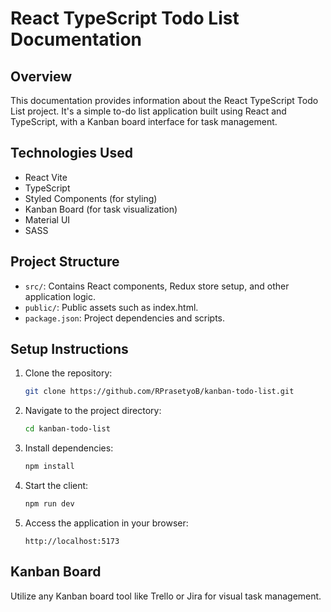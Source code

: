 # React TypeScript Todo List Documentation

## Overview

This documentation provides information about the React TypeScript Todo List project. It's a simple to-do list application built using React and TypeScript, with a Kanban board interface for task management.

## Technologies Used

- React Vite
- TypeScript
- Styled Components (for styling)
- Kanban Board (for task visualization)
- Material UI
- SASS

## Project Structure

- `src/`: Contains React components, Redux store setup, and other application logic.
- `public/`: Public assets such as index.html.
- `package.json`: Project dependencies and scripts.

## Setup Instructions

1. Clone the repository: 
   
   ```bash
   git clone https://github.com/RPrasetyoB/kanban-todo-list.git
   ```
2. Navigate to the project directory:
   
   ```bash
   cd kanban-todo-list
   ```
3. Install dependencies:
   
   ```bash
   npm install
   ```
4. Start the client:
   
   ```bash
   npm run dev
   ```
5. Access the application in your browser:
   
   ```url
   http://localhost:5173
   ```

## Kanban Board

Utilize any Kanban board tool like Trello or Jira for visual task management.

# 
